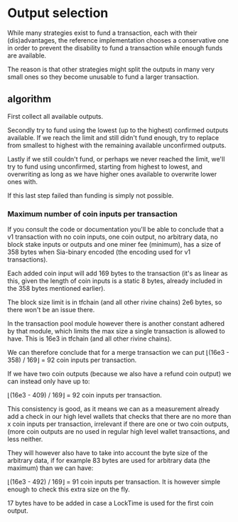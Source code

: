 # Output selection

While many strategies exist to fund a transaction, each with their (dis)advantages, the reference implementation chooses a conservative one in order to prevent the disability to fund a transaction while enough funds are available.

The reason is that other strategies might split the outputs in many very small ones so they become unusable to fund a larger transaction.

## algorithm

First collect all available outputs.

Secondly try to fund using the lowest (up to the highest) confirmed outputs available.
If we reach the limit and still didn't fund enough, try to replace from smallest to highest with the remaining available unconfirmed outputs.

Lastly if we still couldn't fund, or perhaps we never reached the limit, we'll try to
fund using unconfirmed, starting from highest to lowest, and overwriting as long as we have higher ones available to overwrite lower ones with.

If this last step failed than funding is simply not possible.

### Maximum number of coin inputs per transaction

If you consult the code or documentation you'll be able to conclude that a v1 transaction
with no coin inputs, one coin output, no arbitrary data, no block stake inputs or outputs and one miner fee (minimum),
has a size of 358 bytes when Sia-binary encoded (the encoding used for v1 transactions).

Each added coin input will add 169 bytes to the transaction (it's as linear as this, given the length of coin inputs is a static 8 bytes,
already included in the 358 bytes mentioned earlier).

The block size limit is in tfchain (and all other rivine chains) 2e6 bytes, so there won't be an issue there.

In the transaction pool module however there is another constant adhered by that module,
which limits the max size a single transaction is allowed to have. This is 16e3 in tfchain (and all other rivine chains).

We can therefore conclude that for a merge transaction we can put
⌊(16e3 - 358) / 169⌋ = 92 coin inputs per transaction.

If we have two coin outputs (because we also have a refund coin output) we can instead only have up to:

⌊(16e3 - 409) / 169⌋ = 92 coin inputs per transaction.

This consistency is good, as it means we can as a measurement already add a check in our high level wallets
that checks that there are no more than x coin inputs per transaction, irrelevant if there are one or two coin outputs,
(more coin outputs are no used in regular high level wallet transactions, and less neither.

They will however also have to take into account the byte size of the arbitrary data, if for example 83 bytes are used for
arbitrary data (the maximum) than we can have:

⌊(16e3 - 492) / 169⌋ = 91 coin inputs per transaction. It is however simple enough to check this extra size on the fly.

17 bytes have to be added in case a LockTime is used for the first coin output.